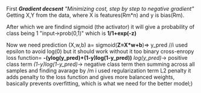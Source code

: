 First ***Gradient decsent***
*"Minimizing cost, step by step to negative gradient"*
Getting X,Y from the data, where X is features(Rm*n) and y is bias(Rm). 

After which we are findind sigmoid (the activator) it will give a probability of class being 1 "input->prob(0,1)"
which is **1/1+exp(-z)**

Now we need prediction (X,w,b)
a= sigmoid(**Z=X*w+b**)=> y_pred
//i used epsilon to avoid log(0) but it should work without it too
binary cross-enropy loss function= **-(ylog(y_pred)+(1-y)log(1-y_pred))**
*log(y_pred)*-> positive class term
*(1-y)log(1-y_pred)*-> negative class term
then summing across all samples and finding avarage by /m 
i used regularization term L2 penalty
it adds penalty to the loss function and gives more balanced weights, basically prevents overfitting, which is what we need for the better model;)

